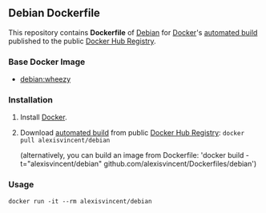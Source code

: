## Debian Dockerfile


This repository contains **Dockerfile** of [Debian](http://www.debian.org/) for [Docker](https://www.docker.com/)'s [automated build](https://registry.hub.docker.com/u/alexisvincent/debian/) published to the public [Docker Hub Registry](https://registry.hub.docker.com/).


### Base Docker Image

* [debian:wheezy](https://registry.hub.docker.com/u/alexisvincent/debian/)


### Installation

1. Install [Docker](https://www.docker.com/).

2. Download [automated build](https://registry.hub.docker.com/u/alexisvincent/debian/) from public [Docker Hub Registry](https://registry.hub.docker.com/): `docker pull alexisvincent/debian`

   (alternatively, you can build an image from Dockerfile: 'docker build -t="alexisvincent/debian" github.com/alexisvincent/Dockerfiles/debian')

### Usage

    docker run -it --rm alexisvincent/debian
